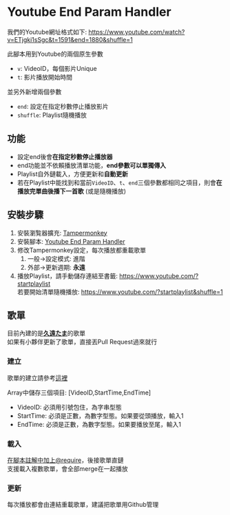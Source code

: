 ﻿# Youtube End Param Handler
我們的Youtube網址格式如下:
    https://www.youtube.com/watch?v=ETjgki1sSgc&t=1591&end=1880&shuffle=1

此腳本用到Youtube的兩個原生參數

- `v`: VideoID，每個影片Unique
- `t`: 影片播放開始時間

並另外新增兩個參數

- `end`: 設定在指定秒數停止播放影片
- `shuffle`: Playlist隨機播放

## 功能
- 設定end後會**在指定秒數停止播放器**
- end功能並不依賴播放清單功能，**end參數可以單獨傳入**
- Playlist自外鏈載入，方便更新和**自動更新**
- 若在Playlist中能找到和當前`VideoID`、`t`、`end`三個參數都相同之項目，則會**在播放完單曲後播下一首歌** (或是隨機播放)

## 安裝步驟
1. 安裝瀏覧器擴充: [Tampermonkey](https://www.tampermonkey.net/)
2. 安裝腳本: [Youtube End Param Handler](https://github.com/jim60105/TampermonkeyScript/raw/main/Youtube%20End%20Param%20Handler/YoutubeEndParamHandler.user.js)
3. 修改Tampermonkey設定，每次播放都重載歌單
	1. 一般→設定模式: 進階
	2. 外部→更新週期: **永遠**
4. 播放Playlist，請手動儲存連結至書籤: https://www.youtube.com/?startplaylist \
若要開始清單隨機播放: https://www.youtube.com/?startplaylist&shuffle=1

## 歌單
目前內建的是[**久遠たま**](https://www.youtube.com/channel/UCBC7vYFNQoGPupe5NxPG4Bw)的歌單\
如果有小夥伴更新了歌單，直接丟Pull Request過來就行 
### 建立
歌單的建立請參考[這裡](Youtube%20End%20Param%20Handler/QuonTamaPlaylist.js)

Array中儲存三個項目: [VideoID,StartTime,EndTime]

* VideoID: 必須用引號包住，為字串型態
* StartTime: 必須是正數，為數字型態。如果要從頭播放，輸入1
* EndTime: 必須是正數，為數字型態。如果要播放至尾，輸入1

### 載入
[在腳本註解中加上@require](Youtube%20End%20Param%20Handler/YoutubeEndParamHandler.user.js#L10)，後接歌單直鏈\
支援載入複數歌單，會全部merge在一起播放

### 更新
每次播放都會由連結重載歌單，建議把歌單用Github管理
